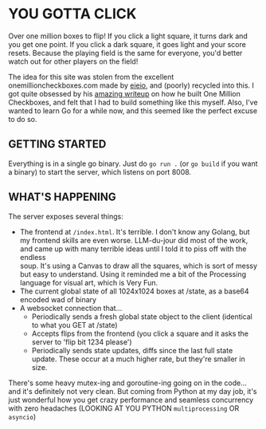 # YOU GOTTA CLICK

Over one million boxes to flip! 
If you click a light square, it turns dark and you get one point. If you click a dark square, it goes light and your score resets.
Because the playing field is the same for everyone, you'd better watch out for other players on the field!

The idea for this site was stolen from the excellent onemillioncheckboxes.com made by <a href="https://onemillioncheckboxes.com">eieio</a>, and (poorly) recycled into this. 
I got quite obsessed by his <a href="https://eieio.games/essays/scaling-one-million-checkboxes">amazing writeup</a> on how he built One Million Checkboxes, and felt that I had to build something like this myself.
Also, I've wanted to learn Go for a while now, and this seemed like the perfect excuse to do so.

## GETTING STARTED

Everything is in a single go binary. Just do `go run .` (or `go build` if you want a binary) to start the server, which listens on port 8008.

## WHAT'S HAPPENING

The server exposes several things:

- The frontend at `/index.html`. It's terrible. I don't know any Golang, but my frontend skills are even worse. 
  LLM-du-jour did most of the work, and came up with many terrible ideas until I told it to piss off with the endless <div> soup.
  It's using a Canvas to draw all the squares, which is sort of messy but easy to understand. 
  Using it reminded me a bit of the Processing language for visual art, which is Very Fun.
- The current global state of all 1024x1024 boxes at /state, as a base64 encoded wad of binary
- A websocket connection that...  
  - Periodically sends a fresh global state object to the client (identical to what you GET at /state) 
  - Accepts flips from the frontend (you click a square and it asks the server to 'flip bit 1234 please')
  - Periodically sends state updates, diffs since the last full state update. These occur at a much higher rate, but they're smaller in size.

There's some heavy mutex-ing and goroutine-ing going on in the code... and it's definitely not very clean. 
But coming from Python at my day job, it's just wonderful how you get crazy performance and seamless concurrency with zero headaches 
(LOOKING AT YOU PYTHON `multiprocessing` OR `asyncio`)

